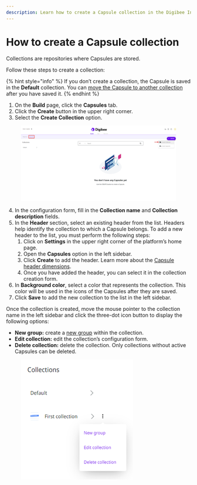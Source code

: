 ```yaml
---
description: Learn how to create a Capsule collection in the Digibee Integration Platform.
---
```


# How to create a Capsule collection

Collections are repositories where Capsules are stored.

Follow these steps to create a collection:

{% hint style="info" %}
If you don’t create a collection, the Capsule is saved in the **Default** collection. You can [move the Capsule to another collection](../how-to-change-a-capsule-collection-or-group.md) after you have saved it.
{% endhint %}

1. On the **Build** page, click the **Capsules** tab.
2. Click the **Create** button in the upper right corner.
3. Select the **Create Collection** option.

<figure><img src="../../../../.gitbook/assets/create-collection-1 (1).png" alt=""><figcaption></figcaption></figure>

4. In the configuration form, fill in the **Collection name** and **Collection description** fields.
5. In the **Header** section, select an existing header from the list. Headers help identify the collection to which a Capsule belongs. To add a new header to the list, you must perform the following steps:
   1. Click on **Settings** in the upper right corner of the platform’s home page.
   2. Open the **Capsules** option in the left sidebar.
   3. Click **Create** to add the header. Learn more about the [Capsule header dimensions](https://docs.digibee.com/documentation/build/capsulas/how-to-use-capsules/how-to-create-a-capsule-collection/capsule-header-dimensions).
   4. Once you have added the header, you can select it in the collection creation form.
6. In **Background color**, select a color that represents the collection. This color will be used in the icons of the Capsules after they are saved.
7. Click **Save** to add the new collection to the list in the left sidebar.

Once the collection is created, move the mouse pointer to the collection name in the left sidebar and click the three-dot icon button to display the following options:

* **New group:** create a [new group](https://docs.digibee.com/documentation/build/capsulas/how-to-use-capsules/how-to-create-a-capsule-group) within the collection.
* **Edit collection:** edit the collection’s configuration form.
* **Delete collection:** delete the collection. Only collections without active Capsules can be deleted.

<figure><img src="../../../../.gitbook/assets/create-collection-2 (2).png" alt=""><figcaption></figcaption></figure>
